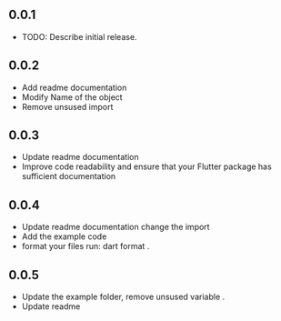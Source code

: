 ## 0.0.1

* TODO: Describe initial release.

## 0.0.2

* Add readme documentation
* Modify Name of the object
* Remove unsused import

## 0.0.3

* Update readme documentation
* Improve code readability and ensure that your Flutter package has sufficient documentation

## 0.0.4

* Update readme documentation change the import
* Add the example code
* format your files run: dart format .

## 0.0.5

* Update the example folder, remove unsused variable .
* Update readme
